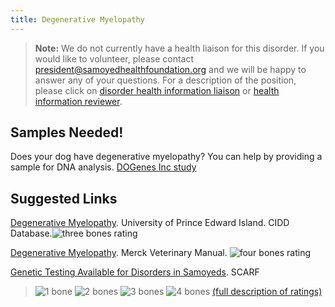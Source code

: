 ```yaml
---
title: Degenerative Myelopathy
---
```

> **Note:** We do not currently have a health liaison for this disorder.
> If you would like to volunteer, please contact
> [president@samoyedhealthfoundation.org](mailto:president@samoyedhealthfoundation.org?subject=Questions%20about%20becoming%20a%20Health%20Information%20Liaison%20or%20Reviewer)
> and we will be happy to answer any of your questions.
> For a description of the position, please click on
> [disorder health information liaison](/become-a-health-information-liaison)
> or
> [health information reviewer](/become-a-health-information-reviewer).

## Samples Needed!
Does your dog have degenerative myelopathy?  You can help by providing a sample for DNA analysis.
[DOGenes Inc study](/research/current-studies/degenerative-myelopathy-study-needs-samples)


## Suggested Links

[Degenerative Myelopathy](https://cidd.discoveryspace.ca/disorder/degenerative-myelopathy.html). University of Prince Edward Island. CIDD Database.![three bones
rating](/img/3-bones.gif)

[Degenerative Myelopathy](https://www.merckvetmanual.com/nervous-system/diseases-of-the-spinal-column-and-cord/degenerative-diseases-of-the-spinal-column-and-cord?query=degenerative%20myelopathy#v26305110). Merck Veterinary Manual.  ![four bones
rating](/img/4-bones.gif)

[Genetic Testing Available for Disorders in Samoyeds](https://www.samoyedhealthfoundation.org/diseases/genetic-disorders/). SCARF

> ![1 bone](/img/1-bone.gif)
> ![2 bones](/img/2-bones.gif)
> ![3 bones](/img/3-bones.gif)
> ![4 bones](/img/4-bones.gif)
> [(full description of ratings)](/diseases/ratings-what-do-they-mean)